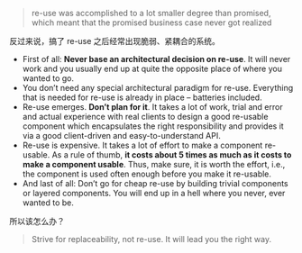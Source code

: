 > re-use was accomplished to a lot smaller degree than promised, which meant that the promised business case never got realized

反过来说，搞了 re-use 之后经常出现脆弱、紧耦合的系统。


- First of all: **Never base an architectural decision on re-use**. It will never work and you usually end up at quite the opposite place of where you wanted to go.
- You don’t need any special architectural paradigm for re-use. Everything that is needed for re-use is already in place – batteries included.
- Re-use emerges. **Don’t plan for it**. It takes a lot of work, trial and error and actual experience with real clients to design a good re-usable component which encapsulates the right responsibility and provides it via a good client-driven and easy-to-understand API.
- Re-use is expensive. It takes a lot of effort to make a component re-usable. As a rule of thumb, **it costs about 5 times as much as it costs to make a component usable**. Thus, make sure, it is worth the effort, i.e., the component is used often enough before you make it re-usable.
- And last of all: Don’t go for cheap re-use by building trivial components or layered components. You will end up in a hell where you never, ever wanted to be.

所以该怎么办？

> Strive for replaceability, not re-use. It will lead you the right way.